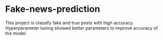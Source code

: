 # Fake-news-prediction
This project is classify fake and true posts with high accuracy. Hyperparameter tuning showed better parameters to improve accuracy of the model

